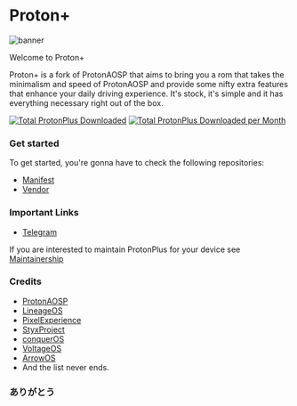 # Proton+

![banner](https://raw.githubusercontent.com/protonplus-org/.github/master/profile/banner.png)

Welcome to Proton+ 

Proton+ is a fork of ProtonAOSP that aims to bring you a rom that takes the minimalism and speed of ProtonAOSP and provide some nifty extra features that enhance your daily driving experience. It's stock, it's simple and it has everything necessary right out of the box.

[![Total ProtonPlus Downloaded ](https://img.shields.io/sourceforge/dt/protonplus?&label=Downloads&color=critical&style=flat-square)](https://sourceforge.net/projects/protonplus/files/latest/download)  [![Total ProtonPlus Downloaded per Month](https://img.shields.io/sourceforge/dm/protonplus?&label=Downloads&color=critical&style=flat-square)](https://sourceforge.net/projects/protonplus/files/latest/download)

### Get started 

To get started, you're gonna have to check the following repositories:

- [Manifest](https://github.com/protonplus-org/manifest)
- [Vendor](https://github.com/protonplus-org/vendor_proton)

### Important Links

- [Telegram](https://t.me/ProtonPlusChat)

If you are interested to maintain ProtonPlus for your device see [Maintainership](https://github.com/protonplus-org/docs/tree/master/maintainership)

### Credits

- [ProtonAOSP](https://github.com/protonaosp) 
- [LineageOS](https://github.com/lineageos) 
- [PixelExperience](https://github.com/pixelexperience) 
- [StyxProject](https://github.com/styxproject)
- [conquerOS](https://github.com/conqueros)
- [VoltageOS](https://github.com/voltageos)
- [ArrowOS](https://github.com/arrowos)
- And the list never ends.

### ありがとう

